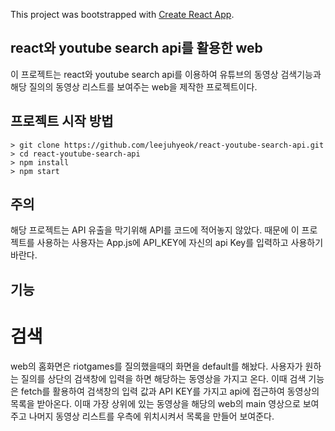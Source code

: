 This project was bootstrapped with [Create React App](https://github.com/facebook/create-react-app).


## react와 youtube search api를 활용한 web 
이 프로젝트는 react와 youtube search api를 이용하여 유튜브의 동영상 검색기능과 해당 질의의 동영상 리스트를 보여주는 web을 제작한 프로젝트이다.

## 프로젝트 시작 방법
```
> git clone https://github.com/leejuhyeok/react-youtube-search-api.git
> cd react-youtube-search-api
> npm install
> npm start

```

## 주의
해당 프로젝트는 API 유출을 막기위해 API를 코드에 적어놓지 않았다. 때문에 이 프로젝트를 사용하는 사용자는 App.js에 API_KEY에 자신의 api Key를 입력하고 사용하기 바란다.

## 기능

# 검색
web의 홈화면은 riotgames를 질의했을때의 화면을 default를 해놨다. 사용자가 원하는 질의를 상단의 검색창에 입력을 하면 해당하는 동영상을 가지고 온다. 이때 검색 기능은 fetch를 활용하여 검색창의 입력 값과 API KEY를 가지고 api에 접근하여 동영상의 목록을 받아온다. 이때 가장 상위에 있는 동영상을 해당의 web의 main 영상으로 보여주고 나머지 동영상 리스트를 우측에 위치시켜서 목록을 만들어 보여준다.

